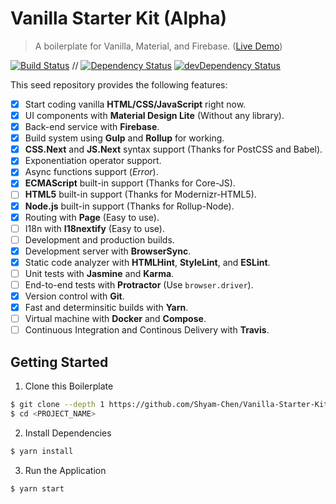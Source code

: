 # Vanilla Starter Kit (Alpha)

> A boilerplate for Vanilla, Material, and Firebase. ([Live Demo](https://test-1498d.firebaseapp.com/))

[![Build Status](https://travis-ci.org/Shyam-Chen/Vanilla-Starter-Kit.svg?branch=master)](https://travis-ci.org/Shyam-Chen/Vanilla-Starter-Kit)
 //
[![Dependency Status](https://david-dm.org/Shyam-Chen/Vanilla-Starter-Kit.svg)](https://david-dm.org/Shyam-Chen/Vanilla-Starter-Kit)
[![devDependency Status](https://david-dm.org/Shyam-Chen/Vanilla-Starter-Kit/dev-status.svg)](https://david-dm.org/Shyam-Chen/Vanilla-Starter-Kit?type=dev)

This seed repository provides the following features:
* [x] Start coding vanilla **HTML/CSS/JavaScript** right now.
* [x] UI components with **Material Design Lite** (Without any library).
* [x] Back-end service with **Firebase**.
* [x] Build system using **Gulp** and **Rollup** for working.
* [x] **CSS.Next** and **JS.Next** syntax support (Thanks for PostCSS and Babel).
* [x] Exponentiation operator support.
* [x] Async functions support (*Error*).
* [x] **ECMAScript** built-in support (Thanks for Core-JS).
* [ ] **HTML5** built-in support (Thanks for Modernizr-HTML5).
* [x] **Node.js** built-in support (Thanks for Rollup-Node).
* [x] Routing with **Page** (Easy to use).
* [ ] I18n with **I18nextify** (Easy to use).
* [ ] Development and production builds.
* [x] Development server with **BrowserSync**.
* [x] Static code analyzer with **HTMLHint**, **StyleLint**, and **ESLint**.
* [ ] Unit tests with **Jasmine** and **Karma**.
* [ ] End-to-end tests with **Protractor** (Use `browser.driver`).
* [x] Version control with **Git**.
* [x] Fast and determinsitic builds with **Yarn**.
* [ ] Virtual machine with **Docker** and **Compose**.
* [ ] Continuous Integration and Continous Delivery with **Travis**.

## Getting Started

1) Clone this Boilerplate
```bash
$ git clone --depth 1 https://github.com/Shyam-Chen/Vanilla-Starter-Kit.git <PROJECT_NAME>
$ cd <PROJECT_NAME>
```

2) Install Dependencies
```bash
$ yarn install
```

3) Run the Application
```bash
$ yarn start
```

